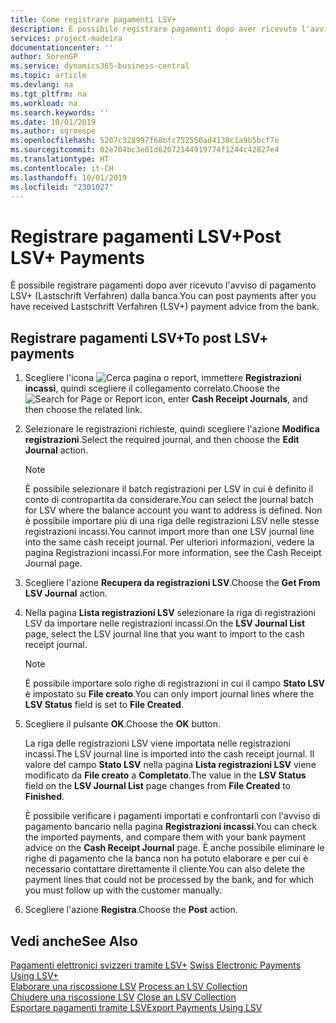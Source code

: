 ```yaml
---
title: Come registrare pagamenti LSV+
description: È possibile registrare pagamenti dopo aver ricevuto l'avviso di pagamento LSV+ (Lastschrift Verfahren) dalla banca.
services: project-madeira
documentationcenter: ''
author: SorenGP
ms.service: dynamics365-business-central
ms.topic: article
ms.devlang: na
ms.tgt_pltfrm: na
ms.workload: na
ms.search.keywords: ''
ms.date: 10/01/2019
ms.author: sgroespe
ms.openlocfilehash: 5207c328997f68bfc752550ad4138c1a9b5bcf7e
ms.sourcegitcommit: 02e704bc3e01d62072144919774f1244c42827e4
ms.translationtype: HT
ms.contentlocale: it-CH
ms.lasthandoff: 10/01/2019
ms.locfileid: "2301027"
---
```

# <a name="post-lsv-payments"></a><span data-ttu-id="3b405-103">Registrare pagamenti LSV+</span><span class="sxs-lookup"><span data-stu-id="3b405-103">Post LSV+ Payments</span></span>
<span data-ttu-id="3b405-104">È possibile registrare pagamenti dopo aver ricevuto l'avviso di pagamento LSV+ (Lastschrift Verfahren) dalla banca.</span><span class="sxs-lookup"><span data-stu-id="3b405-104">You can post payments after you have received Lastschrift Verfahren (LSV+) payment advice from the bank.</span></span>  

## <a name="to-post-lsv-payments"></a><span data-ttu-id="3b405-105">Registrare pagamenti LSV+</span><span class="sxs-lookup"><span data-stu-id="3b405-105">To post LSV+ payments</span></span>  

1.  <span data-ttu-id="3b405-106">Scegliere l'icona ![Cerca pagina o report](../../media/ui-search/search_small.png "icona Cerca pagina o report"), immettere **Registrazioni incassi**, quindi scegliere il collegamento correlato.</span><span class="sxs-lookup"><span data-stu-id="3b405-106">Choose the ![Search for Page or Report](../../media/ui-search/search_small.png "Search for Page or Report icon") icon, enter **Cash Receipt Journals**, and then choose the related link.</span></span>  
2.  <span data-ttu-id="3b405-107">Selezionare le registrazioni richieste, quindi scegliere l'azione **Modifica registrazioni**.</span><span class="sxs-lookup"><span data-stu-id="3b405-107">Select the required journal, and then choose the **Edit Journal** action.</span></span>  

    > [!NOTE]  
    >  <span data-ttu-id="3b405-108">È possibile selezionare il batch registrazioni per LSV in cui è definito il conto di contropartita da considerare.</span><span class="sxs-lookup"><span data-stu-id="3b405-108">You can select the journal batch for LSV where the balance account you want to address is defined.</span></span> <span data-ttu-id="3b405-109">Non è possibile importare più di una riga delle registrazioni LSV nelle stesse registrazioni incassi.</span><span class="sxs-lookup"><span data-stu-id="3b405-109">You cannot import more than one LSV journal line into the same cash receipt journal.</span></span> <span data-ttu-id="3b405-110">Per ulteriori informazioni, vedere la pagina Registrazioni incassi.</span><span class="sxs-lookup"><span data-stu-id="3b405-110">For more information, see the Cash Receipt Journal page.</span></span>  

3.  <span data-ttu-id="3b405-111">Scegliere l'azione **Recupera da registrazioni LSV**.</span><span class="sxs-lookup"><span data-stu-id="3b405-111">Choose the **Get From LSV Journal** action.</span></span>  
4.  <span data-ttu-id="3b405-112">Nella pagina **Lista registrazioni LSV** selezionare la riga di registrazioni LSV da importare nelle registrazioni incassi.</span><span class="sxs-lookup"><span data-stu-id="3b405-112">On the **LSV Journal List** page, select the LSV journal line that you want to import to the cash receipt journal.</span></span>  

    > [!NOTE]  
    >  <span data-ttu-id="3b405-113">È possibile importare solo righe di registrazioni in cui il campo **Stato LSV** è impostato su **File creato**.</span><span class="sxs-lookup"><span data-stu-id="3b405-113">You can only import journal lines where the **LSV Status** field is set to **File Created**.</span></span>  

5.  <span data-ttu-id="3b405-114">Scegliere il pulsante **OK**.</span><span class="sxs-lookup"><span data-stu-id="3b405-114">Choose the **OK** button.</span></span>  

    <span data-ttu-id="3b405-115">La riga delle registrazioni LSV viene importata nelle registrazioni incassi.</span><span class="sxs-lookup"><span data-stu-id="3b405-115">The LSV journal line is imported into the cash receipt journal.</span></span> <span data-ttu-id="3b405-116">Il valore del campo **Stato LSV** nella pagina **Lista registrazioni LSV** viene modificato da **File creato** a **Completato**.</span><span class="sxs-lookup"><span data-stu-id="3b405-116">The value in the **LSV Status** field on the **LSV Journal List** page changes from **File Created** to **Finished**.</span></span>  

    <span data-ttu-id="3b405-117">È possibile verificare i pagamenti importati e confrontarli con l'avviso di pagamento bancario nella pagina **Registrazioni incassi**.</span><span class="sxs-lookup"><span data-stu-id="3b405-117">You can check the imported payments, and compare them with your bank payment advice on the **Cash Receipt Journal** page.</span></span> <span data-ttu-id="3b405-118">È anche possibile eliminare le righe di pagamento che la banca non ha potuto elaborare e per cui è necessario contattare direttamente il cliente.</span><span class="sxs-lookup"><span data-stu-id="3b405-118">You can also delete the payment lines that could not be processed by the bank, and for which you must follow up with the customer manually.</span></span>  

6.  <span data-ttu-id="3b405-119">Scegliere l'azione **Registra**.</span><span class="sxs-lookup"><span data-stu-id="3b405-119">Choose the **Post** action.</span></span>  

## <a name="see-also"></a><span data-ttu-id="3b405-120">Vedi anche</span><span class="sxs-lookup"><span data-stu-id="3b405-120">See Also</span></span>  
 <span data-ttu-id="3b405-121">[Pagamenti elettronici svizzeri tramite LSV+](swiss-electronic-payments-using-lsv-.md) </span><span class="sxs-lookup"><span data-stu-id="3b405-121">[Swiss Electronic Payments Using LSV+](swiss-electronic-payments-using-lsv-.md) </span></span>  
 <span data-ttu-id="3b405-122">[Elaborare una riscossione LSV](how-to-process-an-lsv-collection.md) </span><span class="sxs-lookup"><span data-stu-id="3b405-122">[Process an LSV Collection](how-to-process-an-lsv-collection.md) </span></span>  
 <span data-ttu-id="3b405-123">[Chiudere una riscossione LSV](how-to-close-an-lsv-collection.md) </span><span class="sxs-lookup"><span data-stu-id="3b405-123">[Close an LSV Collection](how-to-close-an-lsv-collection.md) </span></span>  
 [<span data-ttu-id="3b405-124">Esportare pagamenti tramite LSV</span><span class="sxs-lookup"><span data-stu-id="3b405-124">Export Payments Using LSV</span></span>](how-to-export-payments-using-lsv.md) 
